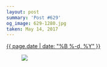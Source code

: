 ```yaml
---
layout: post
summary: 'Post #629'
og_image: 629-1280.jpg
taken: May 14, 2017
---
```


<div class="post">
 <time>
  <a href="/629">
   {{ page.date | date: "%B %-d, %Y" }}
  </a>
 </time>
 <a href="/629">
  <figure data-taken="5/14/2017">
   <img sizes="(min-width: 700px) 50vw, calc(100vw - 2rem)" src="{{ site.assets_url }}/629-640.jpg" srcset="{{ site.assets_url }}/629-320.jpg 320w, {{ site.assets_url }}/629-640.jpg 640w, {{ site.assets_url }}/629-960.jpg 960w, {{ site.assets_url }}/629-1280.jpg 1280w"/>
  </figure>
 </a>
</div>
